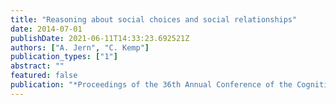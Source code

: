 ```yaml
---
title: "Reasoning about social choices and social relationships"
date: 2014-07-01
publishDate: 2021-06-11T14:33:23.692521Z
authors: ["A. Jern", "C. Kemp"]
publication_types: ["1"]
abstract: ""
featured: false
publication: "*Proceedings of the 36th Annual Conference of the Cognitive Science Society*"
---
```


